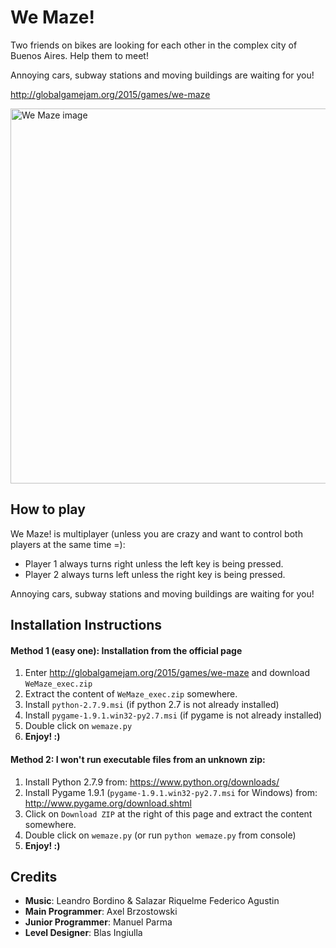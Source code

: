 # We Maze!

Two friends on bikes are looking for each other in the complex city of Buenos Aires. Help them to meet!

Annoying cars, subway stations and moving buildings are waiting for you!

http://globalgamejam.org/2015/games/we-maze

<img src="http://globalgamejam.org/sites/default/files/styles/game_content__wide/public/games/screenshots/screen_69.png?itok=SmpGL8aS" alt="We Maze image" width="600px"></img>

## How to play

We Maze! is multiplayer (unless you are crazy and want to control both players at the same time =):
- Player 1 always turns right unless the left key is being pressed.
- Player 2 always turns left unless the right key is being pressed.

Annoying cars, subway stations and moving buildings are waiting for you!

## Installation Instructions

#### Method 1 (easy one): Installation from the official page

1. Enter http://globalgamejam.org/2015/games/we-maze and download `WeMaze_exec.zip`
2. Extract the content of `WeMaze_exec.zip` somewhere.
3. Install `python-2.7.9.msi`   (if python 2.7 is not already installed)
4. Install `pygame-1.9.1.win32-py2.7.msi`   (if pygame is not already installed)
5. Double click on `wemaze.py`
6. **Enjoy! :)**

#### Method 2: I won't run executable files from an unknown zip:

1. Install Python 2.7.9 from: https://www.python.org/downloads/
2. Install Pygame 1.9.1 (`pygame-1.9.1.win32-py2.7.msi` for Windows) from: http://www.pygame.org/download.shtml
3. Click on `Download ZIP` at the right of this page and extract the content somewhere.
4. Double click on `wemaze.py` (or run `python wemaze.py` from console)
5. **Enjoy! :)**

## Credits

- **Music**: Leandro Bordino &amp; Salazar Riquelme Federico Agustin
- **Main Programmer**: Axel Brzostowski
- **Junior Programmer**: Manuel Parma
- **Level Designer**: Blas Ingiulla
